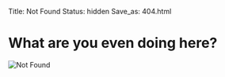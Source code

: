 Title: Not Found
Status: hidden
Save_as: 404.html

# What are you even doing here?

![Not Found]({filename}../images/404.png)